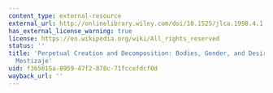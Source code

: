 ```yaml
---
content_type: external-resource
external_url: http://onlinelibrary.wiley.com/doi/10.1525/jlca.1998.4.1.74/abstract
has_external_license_warning: true
license: https://en.wikipedia.org/wiki/All_rights_reserved
status: ''
title: 'Perpetual Creation and Decomposition: Bodies, Gender, and Desire in Assumptions
  Mestizaje'
uid: f365815a-8959-47f2-878c-71fccefdcf0d
wayback_url: ''
---
```

